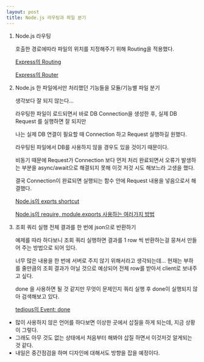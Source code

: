 ```yaml
---
layout: post
title: Node.js 라우팅과 파일 분기
---
```


1. Node.js 라우팅

    호출한 경로에따라 파일의 위치를 지정해주기 위해 Routing을 적용했다.
    
    [Express의 Routing](https://expressjs.com/ko/guide/routing.html)
    
    [Express의 Router](https://expressjs.com/ko/4x/api.html#router)

2. Node.js 한 파일에서만 처리했던 기능들을 모듈/기능별 파일 분기
    
    생각보다 잘 되지 않는다...
    
    라우팅한 파일이 로드되면서 바로 DB Connection을 생성한 후, 실제 DB Request 를 실행하면 잘 되지만
    
    나는 실제 DB 연결이 필요할 때 Connection 하고 Request 실행하길 원했다.
    
    라우팅된 파일에서 DB를 사용하지 않을 경우도 있을 것이기 때문이다.
    
    비동기 때문에 Request가 Connection 보다 먼저 처리 완료되면서 오류가 발생하는 부분을 async/await으로 해결되지 못해 이것 저것 시도 해보느라 고생을 했다.
    
    결국 Connection이 완료되면 실행되는 함수 안에 Request 내용을 넣음으로서 해결했다.
    
    [Node.js의 exprts shortcut](https://nodejs.org/api/modules.html#exports-shortcut)
    
    [Node.js의 require, module.exports 사용하는 여러가지 방법](https://velog.io/@shin6403/NodeJs-requireexportsmodule.exports-Part.2)
    
    
3. 조회 쿼리 실행 전체 결과를 한 번에 json으로 반환하기

    예제를 따라 하다보니 조회 쿼리 실행하면 결과를 1 row 씩 반환하는걸 뭉쳐서 만들어 주는 방법으로 되어 있다.
    
    너무 많은 내용을 한 번에 서버로 주지 않기 위해서라고 생각되는데... 현재는 부하를 줄만큼의 조회 결과가 아닐 것으로 예상되어 전체 row를 받아서 client로 보내주고 싶다.
    
    done 을 사용하면 될 것 같지만 무엇이 문제인지 쿼리 실행 후 done이 실행되지 않아 검색해보고 있다.
    
    [tedious의 Event: done](https://tediousjs.github.io/tedious/api-request.html#event_done)


- 많이 사용하지 않은 언어를 하다보면 이상한 곳에서 삽질을 하게 되는데, 지금 상황이 그렇다.
- 그래도 아무 것도 없는 상태에서 처음부터 해봐야 삽질 하면서 이것저것 알게되는 것 같다.
- 내일은 중간점검을 하며 디자인에 대해서도 방향을 잡을 예정이다.
